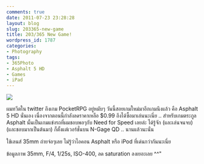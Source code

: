 ```yaml
---
comments: true
date: 2011-07-23 23:28:28
layout: blog
slug: 203365-new-game
title: 203/365 New Game!
wordpress_id: 1787
categories:
- Photography
tags:
- 365Photo
- Asphalt 5 HD
- Games
- iPad
---
```


[![](http://files.armno.in.th/uploads/2011/07/203-600x401.jpg)](http://files.armno.in.th/uploads/2011/07/203.jpg)

ผมทวีตใน twitter ถึงเกม PocketRPG อยู่หมับๆ วันนี้สอยเกมใหม่มาอีกเกมนึงแล้ว คือ Asphalt 5 HD นั่นเอง เนื่องจากตอนนี้กำลังลดราคาเหลือ $0.99 ถึงได้ซื้อมาเล่นนะเนี่ย .. สำหรับเกมตระกูล Asphalt นั้นเป็นเกมแข่งรถที่ผมชอบพอๆกับ Need for Speed เลยล่ะ ได้รู้จัก (และเล่นจนจบ) (และชอบมากเป็นต้นมา) ก็ตั้งแต่เวอร์ชั่นบน N-Gage QD .. นานแล้วนะนั่น

ใช้เลนส์ 35mm ถ่ายจ่อๆเลย ไม่รู้ว่าไอคอน Asphalt หรือ iPod ที่เด่นกว่ากันนะเนี่ย

ข้อมูลภาพ 35mm, F/4, 1/25s, ISO-400, ลด saturation ลงเยอะเลย ^^"


